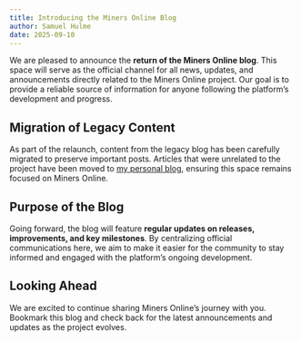 ```yaml
---
title: Introducing the Miners Online Blog
author: Samuel Hulme
date: 2025-09-10
---
```


We are pleased to announce the **return of the Miners Online blog**. This space will serve as the official channel for all news, updates, and announcements directly related to the Miners Online project. Our goal is to provide a reliable source of information for anyone following the platform’s development and progress.

## Migration of Legacy Content

As part of the relaunch, content from the legacy blog has been carefully migrated to preserve important posts. Articles that were unrelated to the project have been moved to [my personal blog](https://samsblog.minersonline.uk), ensuring this space remains focused on Miners Online.

## Purpose of the Blog

Going forward, the blog will feature **regular updates on releases, improvements, and key milestones**. By centralizing official communications here, we aim to make it easier for the community to stay informed and engaged with the platform’s ongoing development.

## Looking Ahead

We are excited to continue sharing Miners Online’s journey with you. Bookmark this blog and check back for the latest announcements and updates as the project evolves.
